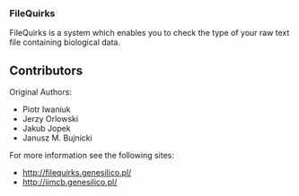 ### FileQuirks

FileQuirks is a system which enables you to check the type of your raw text file containing biological data.

## Contributors

Original Authors:

* Piotr Iwaniuk
* Jerzy Orlowski
* Jakub Jopek
* Janusz M. Bujnicki

For more information see the following sites:

* http://filequirks.genesilico.pl/
* http://iimcb.genesilico.pl/